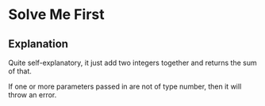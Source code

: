 # Solve Me First

## Explanation

Quite self-explanatory, it just add two integers together and returns the sum
of that.

If one or more parameters passed in are not of type number, then it will throw
an error.
